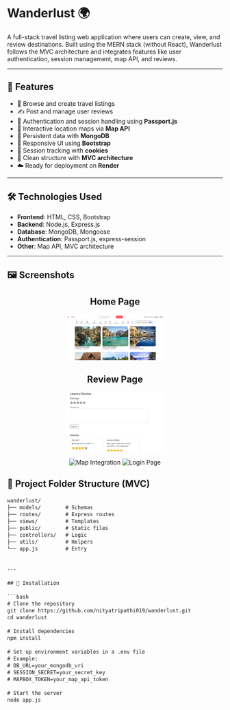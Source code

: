 # Wanderlust 🌍

A full-stack travel listing web application where users can create, view, and review destinations. Built using the MERN stack (without React), Wanderlust follows the MVC architecture and integrates features like user authentication, session management, map API, and reviews.

---

## 🚀 Features

- 🧭 Browse and create travel listings
- ✍️ Post and manage user reviews
- 🔐 Authentication and session handling using **Passport.js**
- 📍 Interactive location maps via **Map API**
- 💾 Persistent data with **MongoDB**
- 🎨 Responsive UI using **Bootstrap**
- 🍪 Session tracking with **cookies**
- 🧱 Clean structure with **MVC architecture**
- ☁️ Ready for deployment on **Render**

---

## 🛠️ Technologies Used

- **Frontend**: HTML, CSS, Bootstrap
- **Backend**: Node.js, Express.js
- **Database**: MongoDB, Mongoose
- **Authentication**: Passport.js, express-session
- **Other**: Map API, MVC architecture

---
## 🖼️ Screenshots
<!-- Centered container for screenshots -->
<div align="center">
  <!-- Home Page Image -->
  <h2>Home Page</h2>
  <img src="screenshots/wanderlust.png" alt="Home Page" width="45%" />
  
  <!-- Review Page Image -->
  <h2>Review Page</h2>
  <img src="screenshots/wanderlust2.jpg" alt="Review Page" width="45%" />
  
  <!-- Two images side by side -->
  <p>
    <img src="screenshots/screenshot3.jpg" alt="Map Integration" width="45%" />
    <img src="screenshots/screenshot4.jpg" alt="Login Page" width="45%" />
  </p>
</div>

## 📁 Project Folder Structure (MVC)
```plaintext
wanderlust/
├── models/        # Schemas
├── routes/        # Express routes
├── views/         # Templates
├── public/        # Static files
├── controllers/   # Logic
├── utils/         # Helpers
└── app.js         # Entry


---

## 🧰 Installation

```bash
# Clone the repository
git clone https://github.com/nityatripathi019/wanderlust.git
cd wanderlust

# Install dependencies
npm install

# Set up environment variables in a .env file
# Example:
# DB_URL=your_mongodb_uri
# SESSION_SECRET=your_secret_key
# MAPBOX_TOKEN=your_map_api_token

# Start the server
node app.js


